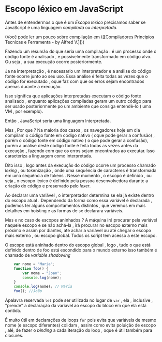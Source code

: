 #      Escopo léxico em JavaScript

Antes de entendermos o que é um _Escopo léxico_ precisamos saber se JavaScript é uma linguagem _compilada_ ou _interpretada_.

(Você pode ler um pouco sobre compilação em ([[Compiladores Principios Tecnicas e Ferramenta - by Alfred V.]]))

Fazendo um resumão do que seria uma compilação : é um processo onde o código fonte é analisado , e possivelmente transformado em código alvo. Ou seja , a sua execução ocorre posteriormente.

Ja na interpretação , é necessario um interpretador e a análise do código fonte ocorre junto ao seu uso. Essa análise é feita todas as vezes que o código for executado , oque faz com que os erros sejam encontrados apenas durante a execução.

Isso significa que aplicações interpretadas executam o código fonte analisado , enquanto aplicações compiladas geram um outro código para ser usado posteriormente po um ambiente que consiga entendê-lo ( uma VM , por exemplo).

Então , JavaScript seria uma linguagem Interpretada.

Mas , Por que ? Na maioria dos casos , os navegadores hoje em dia compilam o código fonte em código nativo ( oque pode gerar a confusão) , porém o código fonte em código nativo ( o que pode gerar a confusão), porém a análise deste código fonte é feita todas as vezes antes da execução , fazendo com que os erros sejam encontrados ao executar. Isso caracteriza a linguagem como interpretada.

Dito isso , logo antes da execução do código ocorre um processo chamado _lexing_ , ou tokenização , onde uma sequência de caracteres é transformada em uma sequência de tokens . Nesse momento , o escopo é definido , ou seja , o escopo léxico é definido pela pessoa desenvolvedora durante a criação do código e preservado pelo _lexer_.

Ao declarar uma variável , o interpretador determina se ela já existe dentro do escopo atual . Dependendo da forma como essa variável é declarada , podemos ter alguns comportamentos distintos , que veremos em mais detalhes em hoisting e as formas de se declarara variáveis.

Mas e no caso de escopos aninhados ? A máquina irá procurar pela variável naquele escopo e se não achá-la , irá procurar no escopo externo mais próximo e assim por diantes, até achar a variável ou até chegar o escopo mais externo , ou escopo global. Todos os script tem acesso a este escopo.

O escopo está aninhado dentro do escopo global , logo , tudo o que está definido dentro de foo está escondido para o mundo externo isso também é chamado de _variable shadowing_

```javascript
	var nome = "Maria";
	function foo() {
		var nome = "Joao";
		console.log(nome);
	}
	console.log(nome); // Maria
	foo(); //João
```

Apalavra reservada ``let`` pode ser utilizada no lugar de ``var`` , ela , inclusive , "prende" a declaração da varíavel ao escopo do bloco em que ela está contida.

É muito útil em declarações de loops `for` pois evita que variáveis de mesmo nome (e escopo diferentes) colidam , assim como evita poluição de escopo , alé, de fazer o _binding_ a cada iteração do loop , oque é útil também para closures.


















